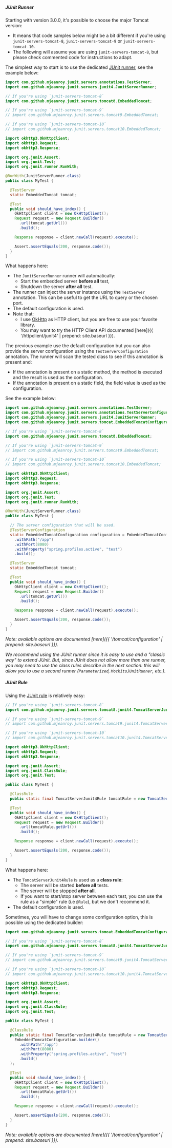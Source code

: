 ##### JUnit Runner

Starting with version 3.0.0, it's possible to choose the major Tomcat version:
  - It means that code samples below might be a bit different if you're using `junit-servers-tomcat-8`, `junit-servers-tomcat-9` or `junit-servers-tomcat-10`.
  - The following will assume you are using `junit-servers-tomcat-8`, but please check commented code for instructions to adapt.

The simplest way to start is to use the dedicated [JUnit runner](https://github.com/junit-team/junit4/wiki/test-runners), see the example below:

```java
import com.github.mjeanroy.junit.servers.annotations.TestServer;
import com.github.mjeanroy.junit.servers.junit4.JunitServerRunner;

// If you're using `junit-servers-tomcat-8`
import com.github.mjeanroy.junit.servers.tomcat8.EmbeddedTomcat;

// If you're using `junit-servers-tomcat-9`
// import com.github.mjeanroy.junit.servers.tomcat9.EmbeddedTomcat;

// If you're using `junit-servers-tomcat-10`
// import com.github.mjeanroy.junit.servers.tomcat10.EmbeddedTomcat;

import okhttp3.OkHttpClient;
import okhttp3.Request;
import okhttp3.Response;

import org.junit.Assert;
import org.junit.Test;
import org.junit.runner.RunWith;

@RunWith(JunitServerRunner.class)
public class MyTest {

  @TestServer
  static EmbeddedTomcat tomcat;

  @Test
  public void should_have_index() {
    OkHttpClient client = new OkHttpClient();
    Request request = new Request.Builder()
      .url(tomcat.getUrl())
      .build();

    Response response = client.newCall(request).execute();

    Assert.assertEquals(200, response.code());
  }
}
```

What happens here:
- The `JunitServerRunner` runner will automatically:
  - Start the embedded server **before all** test,
  - Shutdown the server **after all** test.
- The runner can inject the server instance using the `TestServer` annotation. This can be useful to get the URL to query or the chosen port.
- The default configuration is used.
- Note that:
  - I use [OkHttp](http://square.github.io/okhttp/) as HTTP client, but you are free to use your favorite library.
  - You may want to try the HTTP Client API documented [here]({{ '/httpclient/junit4' | prepend: site.baseurl }}).

The previous example use the default configuration but you can also provide the server configuration using the `TestServerConfiguration` annotation.
The runner will scan the tested class to see if this annotation is present and:
- If the annotation is present on a static method, the method is executed and the result is used as the configuration.
- If the annotation is present on a static field, the field value is used as the configuration.

See the example below:

```java
import com.github.mjeanroy.junit.servers.annotations.TestServer;
import com.github.mjeanroy.junit.servers.annotations.TestServerConfiguration;
import com.github.mjeanroy.junit.servers.junit4.JunitServerRunner;
import com.github.mjeanroy.junit.servers.tomcat.EmbeddedTomcatConfiguration;

// If you're using `junit-servers-tomcat-8`
import com.github.mjeanroy.junit.servers.tomcat8.EmbeddedTomcat;

// If you're using `junit-servers-tomcat-9`
// import com.github.mjeanroy.junit.servers.tomcat9.EmbeddedTomcat;

// If you're using `junit-servers-tomcat-10`
// import com.github.mjeanroy.junit.servers.tomcat10.EmbeddedTomcat;

import okhttp3.OkHttpClient;
import okhttp3.Request;
import okhttp3.Response;

import org.junit.Assert;
import org.junit.Test;
import org.junit.runner.RunWith;

@RunWith(JunitServerRunner.class)
public class MyTest {

  // The server configuration that will be used.
  @TestServerConfiguration
  static EmbeddedTomcatConfiguration configuration = EmbeddedTomcatConfiguration.builder()
    .withPath("/app")
    .withPort(8080)
    .withProperty("spring.profiles.active", "test")
    .build();

  @TestServer
  static EmbeddedTomcat tomcat;

  @Test
  public void should_have_index() {
    OkHttpClient client = new OkHttpClient();
    Request request = new Request.Builder()
      .url(tomcat.getUrl())
      .build();

    Response response = client.newCall(request).execute();

    Assert.assertEquals(200, response.code());
  }
}
```

*Note: available options are documented [here]({{ '/tomcat/configuration' | prepend: site.baseurl }}).*

*We recommend using the JUnit runner since it is easy to use and a "classic way" to extend JUnit. But, since JUnit does not allow more than one runner, you may need to use the class rules describe in the next section: this will allow you to use a second runner (`Parameterized`, `MockitoJUnitRunner`, etc.).*

##### JUnit Rule

Using the [JUnit rule](https://github.com/junit-team/junit4/wiki/Rules) is relatively easy:

```java
// If you're using `junit-servers-tomcat-8`
import com.github.mjeanroy.junit.servers.tomcat8.junit4.TomcatServerJunit4Rule;

// If you're using `junit-servers-tomcat-9`
// import com.github.mjeanroy.junit.servers.tomcat9.junit4.TomcatServerJunit4Rule;

// If you're using `junit-servers-tomcat-10`
// import com.github.mjeanroy.junit.servers.tomcat10.junit4.TomcatServerJunit4Rule;

import okhttp3.OkHttpClient;
import okhttp3.Request;
import okhttp3.Response;

import org.junit.Assert;
import org.junit.ClassRule;
import org.junit.Test;

public class MyTest {

  @ClassRule
  public static final TomcatServerJunit4Rule tomcatRule = new TomcatServerJunit4Rule();

  @Test
  public void should_have_index() {
    OkHttpClient client = new OkHttpClient();
    Request request = new Request.Builder()
      .url(tomcatRule.getUrl())
      .build();

    Response response = client.newCall(request).execute();

    Assert.assertEquals(200, response.code());
  }
}
```

What happens here:
- The `TomcatServerJunit4Rule` is used as a **class rule**:
  - The server will be started **before all** tests.
  - The server will be stopped **after all**.
  - If you want to start/stop server between each test, you can use the rule as a "simple" rule (i.e `@Rule`), but we don't recommend it.
- The default configuration is used.

Sometimes, you will have to change some configuration option, this is possible using the dedicated builder:

```java
import com.github.mjeanroy.junit.servers.tomcat.EmbeddedTomcatConfiguration;

// If you're using `junit-servers-tomcat-8`
import com.github.mjeanroy.junit.servers.tomcat8.junit4.TomcatServerJunit4Rule;

// If you're using `junit-servers-tomcat-9`
// import com.github.mjeanroy.junit.servers.tomcat9.junit4.TomcatServerJunit4Rule;

// If you're using `junit-servers-tomcat-10`
// import com.github.mjeanroy.junit.servers.tomcat10.junit4.TomcatServerJunit4Rule;

import okhttp3.OkHttpClient;
import okhttp3.Request;
import okhttp3.Response;

import org.junit.Assert;
import org.junit.ClassRule;
import org.junit.Test;

public class MyTest {

  @ClassRule
  public static final TomcatServerJunit4Rule tomcatRule = new TomcatServerJunit4Rule(
    EmbeddedTomcatConfiguration.builder()
      .withPath("/app")
      .withPort(8080)
      .withProperty("spring.profiles.active", "test")
      .build()
  );

  @Test
  public void should_have_index() {
    OkHttpClient client = new OkHttpClient();
    Request request = new Request.Builder()
      .url(tomcatRule.getUrl())
      .build();

    Response response = client.newCall(request).execute();

    Assert.assertEquals(200, response.code());
  }
}
```

*Note: available options are documented [here]({{ '/tomcat/configuration' | prepend: site.baseurl }}).*
